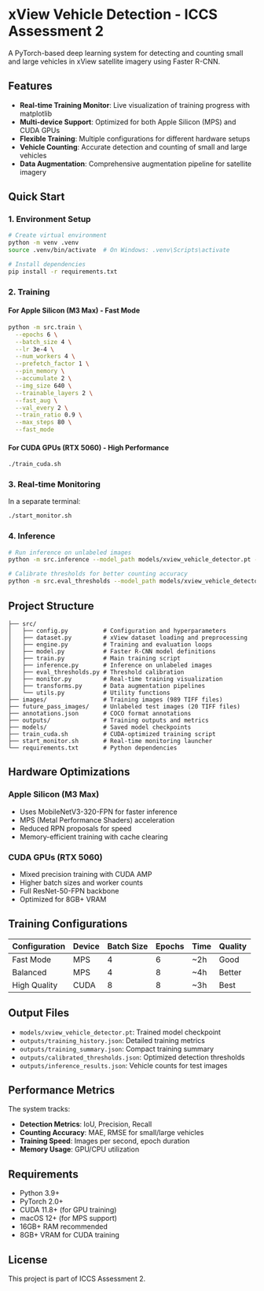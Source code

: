 # xView Vehicle Detection - ICCS Assessment 2

A PyTorch-based deep learning system for detecting and counting small and large vehicles in xView satellite imagery using Faster R-CNN.

## Features

- **Real-time Training Monitor**: Live visualization of training progress with matplotlib
- **Multi-device Support**: Optimized for both Apple Silicon (MPS) and CUDA GPUs
- **Flexible Training**: Multiple configurations for different hardware setups
- **Vehicle Counting**: Accurate detection and counting of small and large vehicles
- **Data Augmentation**: Comprehensive augmentation pipeline for satellite imagery

## Quick Start

### 1. Environment Setup

```bash
# Create virtual environment
python -m venv .venv
source .venv/bin/activate  # On Windows: .venv\Scripts\activate

# Install dependencies
pip install -r requirements.txt
```

### 2. Training

#### For Apple Silicon (M3 Max) - Fast Mode
```bash
python -m src.train \
  --epochs 6 \
  --batch_size 4 \
  --lr 3e-4 \
  --num_workers 4 \
  --prefetch_factor 1 \
  --pin_memory \
  --accumulate 2 \
  --img_size 640 \
  --trainable_layers 2 \
  --fast_aug \
  --val_every 2 \
  --train_ratio 0.9 \
  --max_steps 80 \
  --fast_mode
```

#### For CUDA GPUs (RTX 5060) - High Performance
```bash
./train_cuda.sh
```

### 3. Real-time Monitoring

In a separate terminal:
```bash
./start_monitor.sh
```

### 4. Inference

```bash
# Run inference on unlabeled images
python -m src.inference --model_path models/xview_vehicle_detector.pt --use_ema --tta

# Calibrate thresholds for better counting accuracy
python -m src.eval_thresholds --model_path models/xview_vehicle_detector.pt --use_ema
```

## Project Structure

```
├── src/
│   ├── config.py          # Configuration and hyperparameters
│   ├── dataset.py         # xView dataset loading and preprocessing
│   ├── engine.py          # Training and evaluation loops
│   ├── model.py           # Faster R-CNN model definitions
│   ├── train.py           # Main training script
│   ├── inference.py       # Inference on unlabeled images
│   ├── eval_thresholds.py # Threshold calibration
│   ├── monitor.py         # Real-time training visualization
│   ├── transforms.py      # Data augmentation pipelines
│   └── utils.py           # Utility functions
├── images/                # Training images (989 TIFF files)
├── future_pass_images/    # Unlabeled test images (20 TIFF files)
├── annotations.json       # COCO format annotations
├── outputs/               # Training outputs and metrics
├── models/                # Saved model checkpoints
├── train_cuda.sh          # CUDA-optimized training script
├── start_monitor.sh       # Real-time monitoring launcher
└── requirements.txt       # Python dependencies
```

## Hardware Optimizations

### Apple Silicon (M3 Max)
- Uses MobileNetV3-320-FPN for faster inference
- MPS (Metal Performance Shaders) acceleration
- Reduced RPN proposals for speed
- Memory-efficient training with cache clearing

### CUDA GPUs (RTX 5060)
- Mixed precision training with CUDA AMP
- Higher batch sizes and worker counts
- Full ResNet-50-FPN backbone
- Optimized for 8GB+ VRAM

## Training Configurations

| Configuration | Device | Batch Size | Epochs | Time | Quality |
|---------------|--------|------------|--------|------|---------|
| Fast Mode | MPS | 4 | 6 | ~2h | Good |
| Balanced | MPS | 4 | 8 | ~4h | Better |
| High Quality | CUDA | 8 | 8 | ~3h | Best |

## Output Files

- `models/xview_vehicle_detector.pt`: Trained model checkpoint
- `outputs/training_history.json`: Detailed training metrics
- `outputs/training_summary.json`: Compact training summary
- `outputs/calibrated_thresholds.json`: Optimized detection thresholds
- `outputs/inference_results.json`: Vehicle counts for test images

## Performance Metrics

The system tracks:
- **Detection Metrics**: IoU, Precision, Recall
- **Counting Accuracy**: MAE, RMSE for small/large vehicles
- **Training Speed**: Images per second, epoch duration
- **Memory Usage**: GPU/CPU utilization

## Requirements

- Python 3.9+
- PyTorch 2.0+
- CUDA 11.8+ (for GPU training)
- macOS 12+ (for MPS support)
- 16GB+ RAM recommended
- 8GB+ VRAM for CUDA training

## License

This project is part of ICCS Assessment 2.
